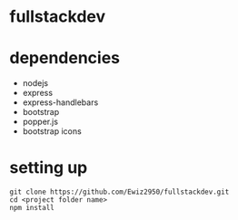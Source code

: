 # fullstackdev

# dependencies
- nodejs
- express
- express-handlebars
- bootstrap
- popper.js
- bootstrap icons
# setting up
```shell
git clone https://github.com/Ewiz2950/fullstackdev.git
cd <project folder name>
npm install
```
